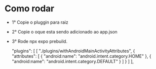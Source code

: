 # Como rodar
- 1° Copie o pluggin para raiz
- 2° Copie o oque esta sendo adicionado ao app.json
- 3° Rode npx expo prebuild.

    "plugins": [
      [
        "./plugins/withAndroidMainActivityAttributes",
        {
          "attributes": [
            {
              "android:name": "android.intent.category.HOME"
            },
            {
              "android:name": "android.intent.category.DEFAULT"
            }
          ]
        }
      ]
    ],